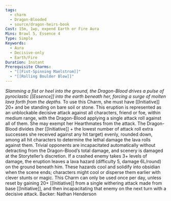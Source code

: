 ```yaml
---
tags:
  - charm
  - Dragon-Blooded
  - source/dragon-heirs-book
Cost: 15m, 1wp, expend Earth or Fire Aura
Mins: Brawl 5, Essence 4
Type: Simple
Keywords:
  - Aura
  - Decisive-only
  - Earth/Fire
Duration: Instant
Prerequisite Charms:
  - "[[Fist-Spinning Maelstrom]]"
  - "[[Rolling Boulder Blow]]"
---
```

*Slamming a fist or heel into the ground, the Dragon-Blood drives a pulse of pyroclastic [[Essence]] into the earth beneath her, forcing a surge of molten lava forth from the depths.*
To use this Charm, she must have [[Initiative]] 20+ and be standing on bare soil or stone. This eruption is represented as an unblockable decisive attack against all characters, friend or foe, within medium range, with the Dragon-Blood applying a single attack roll against all of them. She may exempt her Hearthmates from the attack.
The Dragon-Blood divides (her [[Initiative]] + the lowest number of attack roll extra successes she received against any hit target) evenly, rounded down, among all hit characters to determine the lethal damage the lava rolls against them. Trivial opponents are incapacitated automatically without detracting from the Dragon-Blood’s total damage, and scenery is damaged at the Storyteller’s discretion.
If a crashed enemy takes 3+ levels of damage, the eruption leaves a lava hazard (difficulty 5, damage 6L/round) on the ground beneath him. These hazards cool and solidify into obsidian when the scene ends; characters might cool or disperse them earlier with clever stunts or magic.
This Charm can only be used once per day, unless reset by gaining 20+ [[Initiative]] from a single withering attack made from base [[Initiative]], and then incapacitating that enemy on the next turn with a decisive attack.
Backer: Nathan Henderson